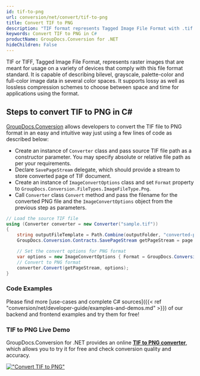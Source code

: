 ```yaml
---
id: tif-to-png
url: conversion/net/convert/tif-to-png
title: Convert TIF to PNG
description: "TIF format represents Tagged Image File Format with .tif extension. Learn how to convert TIF to PNG file programmatically in C# language using GroupDocs.Conversion for .NET library."
keywords: Convert TIF to PNG in C#
productName: GroupDocs.Conversion for .NET
hideChildren: False
---
```


TIF or TIFF, Tagged Image File Format, represents raster images that are meant for usage on a variety of devices that comply with this file format standard. It is capable of describing bilevel, grayscale, palette-color and full-color image data in several color spaces. It supports lossy as well as lossless compression schemes to choose between space and time for applications using the format.

## Steps to convert TIF to PNG in C#

[GroupDocs.Conversion](https://products.groupdocs.com/conversion/net) allows developers to convert the TIF file to PNG format in an easy and intuitive way just using a few lines of code as described below:

* Create an instance of `Converter` class and pass source TIF file path as a constructor parameter. You may specify absolute or relative file path as per your requirements. 
* Declare `SavePageStream` delegate, which should provide a stream to store converted page of TIF document.
* Create an instance of `ImageConvertOptions` class and set `Format` property to `GroupDocs.Conversion.FileTypes.ImageFileType.Png`.
* Call `Converter` class `Convert` method and pass the filename for the converted PNG file and the `ImageConvertOptions` object from the previous step as parameters.

```csharp
// Load the source TIF file
using (Converter converter = new Converter("sample.tif"))
{
    string outputFileTemplate = Path.Combine(outputFolder, "converted-page-{0}.png");
    GroupDocs.Conversion.Contracts.SavePageStream getPageStream = page => new FileStream(string.Format(outputFileTemplate, page), FileMode.Create);

    // Set the convert options for PNG format
    var options = new ImageConvertOptions { Format = GroupDocs.Conversion.FileTypes.ImageFileType.Png };   
    // Convert to PNG format
    converter.Convert(getPageStream, options);
}
```

### Code Examples

Please find more [use-cases and complete C# sources]({{< ref "conversion/net/developer-guide/examples-and-demos.md" >}}) of our backend and frontend examples and try them for free!

### TIF to PNG Live Demo

GroupDocs.Conversion for .NET provides an online [**TIF to PNG converter**](https://products.groupdocs.app/conversion/tif-to-png), which allows you to try it for free and check conversion quality and accuracy.

[!["Convert TIF to PNG"](conversion/net/images/convert-to-png/convert-tif-to-png.png)](https://products.groupdocs.app/conversion/tif-to-png)